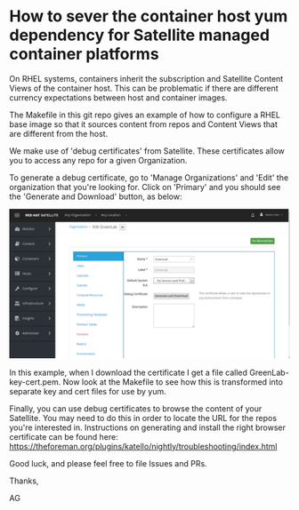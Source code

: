 How to sever the container host yum dependency for Satellite managed container platforms
========================================================================

On RHEL systems, containers inherit the subscription and Satellite
Content Views of the container host.  This can be problematic if there
are different currency expectations between host and container images.

The Makefile in this git repo gives an example of how to configure a
RHEL base image so that it sources content from repos and Content
Views that are different from the host.

We make use of 'debug certificates' from Satellite.  These
certificates allow you to access any repo for a given Organization.

To generate a debug certificate, go to 'Manage Organizations' and
'Edit' the organization that you're looking for.   Click on 'Primary'
and you should see the 'Generate and Download' button, as below:

![Satellite Screenshot](https://raw.githubusercontent.com/atgreen/howto-change-container-yum-source/master/images/sat.png)

In this example, when I download the certificate I get a file called
GreenLab-key-cert.pem.  Now look at the Makefile to see how this is
transformed into separate key and cert files for use by yum.

Finally, you can use debug certificates to browse the content of your
Satellite.  You may need to do this in order to locate the URL for the
repos you're interested in.  Instructions on generating and install
the right browser certificate can be found here:  https://theforeman.org/plugins/katello/nightly/troubleshooting/index.html

Good luck, and please feel free to file Issues and PRs.

Thanks,

AG


